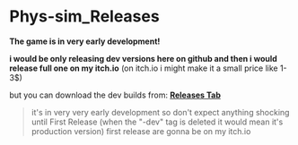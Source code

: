 # Phys-sim_Releases

**The game is in very early development!**

**i would be only releasing dev versions here on github and then i would release full one on my itch.io** (on itch.io i might make it a small price like 1-3$)

but you can download the dev builds from: **[Releases Tab](https://github.com/moxi-u7/Phys-sim_Releases/releases)**


> it's in very very early development so don't expect anything shocking until First Release (when the "-dev" tag is deleted it would mean it's production version) first release are gonna be on my itch.io
